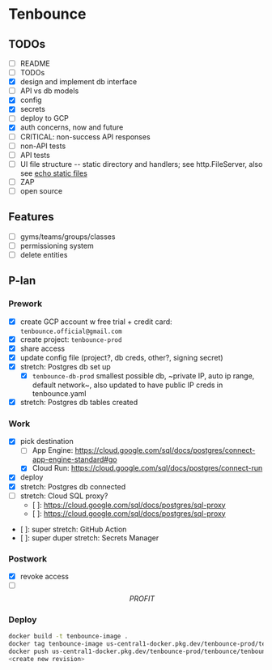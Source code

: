 # Tenbounce

## TODOs

- [ ] README
- [ ] TODOs
- [x] design and implement db interface
- [ ] API vs db models
- [x] config
- [x] secrets
- [ ] deploy to GCP
- [x] auth concerns, now and future
- [ ] CRITICAL: non-success API responses
- [ ] non-API tests
- [ ] API tests
- [ ] UI file structure -- static directory and handlers; see http.FileServer, also see [echo static files](https://echo.labstack.com/docs/static-files)
- [ ] ZAP
- [ ] open source

## Features

- [ ] gyms/teams/groups/classes
- [ ] permissioning system
- [ ] delete entities

## P-lan

### Prework

- [x] create GCP account w free trial + credit card: `tenbounce.official@gmail.com`
- [x] create project: `tenbounce-prod`
- [x] share access
- [x] update config file (project?, db creds, other?, signing secret)
- [x] stretch: Postgres db set up
  - [x] `tenbounce-db-prod` smallest possible db, ~private IP, auto ip range, default network~, also updated to have public IP creds in tenbounce.yaml
- [x] stretch: Postgres db tables created

### Work

- [x] pick destination
  - [ ] App Engine: https://cloud.google.com/sql/docs/postgres/connect-app-engine-standard#go
  - [x] Cloud Run: https://cloud.google.com/sql/docs/postgres/connect-run
- [x] deploy
- [x] stretch: Postgres db connected
- [ ] stretch: Cloud SQL proxy?
  - [ ]: https://cloud.google.com/sql/docs/postgres/sql-proxy
  - [ ]: https://cloud.google.com/sql/docs/postgres/sql-proxy
- [ ]: super stretch: GitHub Action
- [ ]: super duper stretch: Secrets Manager

### Postwork

- [x] revoke access
- [ ] $$ PROFIT $$

### Deploy

```sh
docker build -t tenbounce-image .
docker tag tenbounce-image us-central1-docker.pkg.dev/tenbounce-prod/tenbounce/tenbounce:release3
docker push us-central1-docker.pkg.dev/tenbounce-prod/tenbounce/tenbounce
<create new revision>
```
